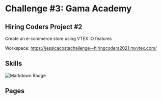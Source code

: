 # Challenge #3: Gama Academy

## Hiring Coders Project #2

Create an e-commerce store using VTEX IO features

Workspace: https://jessicacostachallenge--hiringcoders2021.myvtex.com/

## Skills
![Markdown Badge](https://img.shields.io/badge/Markdown-000000?style=for-the-badge&logo=markdown&logoColor=white)

## Pages
